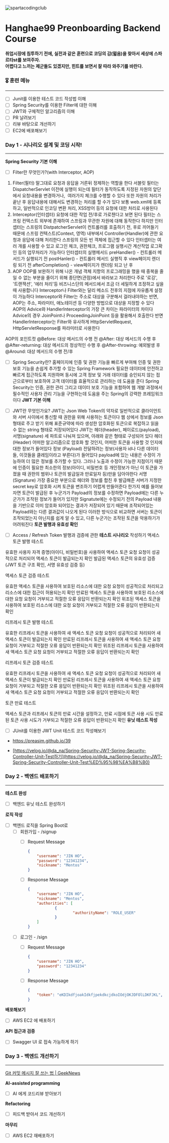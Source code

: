 ![spartacodingclub](https://noticon-static.tammolo.com/dgggcrkxq/image/upload/v1719643111/noticon/yeqwdeuiybor5m4hh7zj.png)
# Hanghae99 Preonboarding Backend Course

**취업시장에 침투하기 전에, 실전과 같은 훈련으로 코딩의 감(떫음)을 찾아서 세상에 스파르타st를 보여주자.<br />
어렵다고 느끼는 제군들도 있겠지만, 힌트를 보면서 잘 따라 와주기를 바란다.**



### 🎖️ 훈련 메뉴

---
- [ ]  Junit를 이용한 테스트 코드 작성법 이해
- [ ]  Spring Security를 이용한 Filter에 대한 이해
- [ ]  JWT와 구체적인 알고리즘의 이해
- [ ]  PR 날려보기
- [ ]  리뷰 바탕으로 개선하기
- [ ]  EC2에 배포해보기

### Day 1 - 시나리오 설계 및 코딩 시작!

---
**Spring Security 기본 이해**

- [ ]  Filter란 무엇인가?(with Interceptor, AOP)
 1. Filter(필터)
말그대로 요청과 응답을 거른뒤 정제하는 역할을 한다
서블릿 필터는 DispatcherServlet 이전에 실행이 되는데 필터가 동작하도록 지정된 자원의 앞단에서 요청내용을 변경하거나,  여러가지 체크를 수행할 수 있다
또한 자원의 처리가 끝난 후 응답내용에 대해서도 변경하는 처리를 할 수가 있다
보통 web.xml에 등록하고, 일반적으로 인코딩 변환 처리, XSS방어 등의 요청에 대한 처리로 사용된다
 2. Interceptor(인터셉터)
요청에 대한 작업 전/후로 가로챈다고 보면 된다
필터는 스프링 컨텍스트 외부에 존재하여 스프링과 무관한 자원에 대해 동작한다
하지만 인터셉터는 스프링의 DistpatcherServlet이 컨트롤러를 호출하기 전, 후로 끼어들기 때문에 스프링 컨텍스트(Context, 영역) 내부에서 Controller(Handler)에 관한 요청과 응답에 대해 처리한다
스프링의 모든 빈 객체에 접근할 수 있다
인터셉터는 여러 개를 사용할 수 있고 로그인 체크, 권한체크, 프로그램 실행시간 계산작업 로그확인 등의 업무처리가 가능하다
인터셉터의 실행메서드
preHandler() - 컨트롤러 메서드가 실행되기 전
postHanler() - 컨트롤러 메서드 실행직 후 view페이지 렌더링 되기 전
afterCompletion() - view페이지가 렌더링 되고 난 후
 3. AOP
OOP를 보완하기 위해 나온 개념
객체 지향의 프로그래밍을 했을 때 중복을 줄일 수 없는 부분을 줄이기 위해 종단면(관점)에서 바라보고 처리한다
주로 '로깅', '트랜잭션', '에러 처리'등 비즈니스단의 메서드에서 조금 더 세밀하게 조정하고 싶을 때 사용합니다
Interceptor나 Filter와는 달리 메소드 전후의 지점에 자유롭게 설정이 가능하다
Interceptor와 Filter는 주소로 대상을 구분해서 걸러내야하는 반면, AOP는 주소, 파라미터, 애노테이션 등 다양한 방법으로 대상을 지정할 수 있다
AOP의 Advice와 HandlerInterceptor의 가장 큰 차이는 파라미터의 차이다
Advice의 경우 JoinPoint나 ProceedingJoinPoint 등을 활용해서 호출한다
반면 HandlerInterceptor는 Filter와 유사하게 HttpServletRequest, HttpServletResponse를 파라미터로 사용한다

AOP의 포인트컷
@Before: 대상 메서드의 수행 전
@After: 대상 메서드의 수행 후
@After-returning: 대상 메서드의 정상적인 수행 후
@After-throwing: 예외발생 후
@Around: 대상 메서드의 수행 전/후
- [ ]  Spring Security란?
홈페이지에 인증 및 권한 기능을 빠르게 부여해 인증 및 권한 보호 기능을 손쉽게 추가할 수 있는 Spring Framework
필요한 데이터에 안전하고 빠르게 접근하도록 지원하며 동시에 고객 정보 및 거래 데이터를 승인되지 않는 접근으로부터 보호하여 고객 데이터를 효율적으로 관리하는 데 도움을 준다
Spring Security는 인증, 권한 관리 그리고 데이터 보호 기능을 포함하여 웹 개발 과정에서 필수적인 사용자 관리 기능을 구현하는데 도움을 주는 Spring의 강력한 프레임워크 이다
**JWT 기본 이해** 

- [ ]  JWT란 무엇인가요?
JWT는 Json Web Token의 약자로 일반적으로 클라이언트와 서버 사이에서 통신할 때 권한을 위해 사용하는 토큰이다
 웹 상에서 정보를 Json형태로 주고 받기 위해 표준규약에 따라 생성한 암호화된 토큰으로 복잡하고 읽을 수 없는 string 형태로 저장되어있다
JWT는 헤더(header), 페이로드(payload), 서명(signature) 세 파트로 나눠져 있으며, 아래와 같은 형태로 구성되어 있다
헤더 (Header)
어떠한 알고리즘으로 암호화 할 것인지, 어떠한 토큰을 사용할 것 인지에 대한 정보가 들어있다
정보 (Payload)
전달하려는 정보(사용자 id나 다른 데이터들, 이것들을 클레임이라고 부른다)가 들어있다
payload에 있는 내용은 수정이 가능하여 더 많은 정보를 추가할 수 있다. 그러나 노출과 수정이 가능한 지점이기 때문에 인증이 필요한 최소한의 정보(아이디, 비밀번호 등 개인정보가 아닌 이 토큰을 가졌을 때 권한의 범위나 토큰의 발급일과 만료일자 등)만을 담아야한다
서명 (Signature)
가장 중요한 부분으로 헤더와 정보를 합친 후 발급해준 서버가 지정한 secret key로 암호화 시켜 토큰을 변조하기 어렵게 만들어준다
한가지 예를 들어보자면 토큰이 발급된 후 누군가가 Payload의 정보를 수정하면 Payload에는 다른 누군가가 조작된 정보가 들어가 있지만 Signatute에는 수정되기 전의 Payload 내용을 기반으로 이미 암호화 되어있는 결과가 저장되어 있기 때문에 조작되어있는 Payload와는 다른 결과값이 나오게 된다
이러한 방식으로 비교하면 서버는 토큰이 조작되었는지 아닌지를 쉽게 알 수 있고, 다른 누군가는 조작된 토큰을 악용하기가 어려워진다
**토큰 발행과 유효성 확인**

- [ ]  Access / Refresh Token 발행과 검증에 관한 **테스트 시나리오** 작성하기
액세스 토큰 발행 테스트

유효한 사용자 자격 증명(아이디, 비밀번호)을 사용하여 액세스 토큰 요청
요청이 성공적으로 처리되어 액세스 토큰이 발급되는지 확인
발급된 액세스 토큰의 유효성 검증(JWT 토큰 구조 확인, 서명 유효성 검증 등)

액세스 토큰 검증 테스트

유효한 액세스 토큰을 사용하여 보호된 리소스에 대한 요청
요청이 성공적으로 처리되고 리소스에 대한 접근이 허용되는지 확인
만료된 액세스 토큰을 사용하여 보호된 리소스에 대한 요청
요청이 거부되고 적절한 오류 응답이 반환되는지 확인
위조된 액세스 토큰을 사용하여 보호된 리소스에 대한 요청
요청이 거부되고 적절한 오류 응답이 반환되는지 확인

리프레시 토큰 발행 테스트

유효한 리프레시 토큰을 사용하여 새 액세스 토큰 요청
요청이 성공적으로 처리되어 새 액세스 토큰이 발급되는지 확인
만료된 리프레시 토큰을 사용하여 새 액세스 토큰 요청
요청이 거부되고 적절한 오류 응답이 반환되는지 확인
위조된 리프레시 토큰을 사용하여 새 액세스 토큰 요청
요청이 거부되고 적절한 오류 응답이 반환되는지 확인

리프레시 토큰 검증 테스트

유효한 리프레시 토큰을 사용하여 새 액세스 토큰 요청
요청이 성공적으로 처리되어 새 액세스 토큰이 발급되는지 확인
만료된 리프레시 토큰을 사용하여 새 액세스 토큰 요청
요청이 거부되고 적절한 오류 응답이 반환되는지 확인
위조된 리프레시 토큰을 사용하여 새 액세스 토큰 요청
요청이 거부되고 적절한 오류 응답이 반환되는지 확인

토큰 만료 테스트

액세스 토큰과 리프레시 토큰의 만료 시간을 설정하고, 만료 시점에 토큰 사용 시도
만료된 토큰 사용 시도가 거부되고 적절한 오류 응답이 반환되는지 확인
**유닛 테스트 작성**

- [ ]  JUnit를 이용한 JWT Unit 테스트 코드 작성해보기

  - https://preasim.github.io/39

  - [https://velog.io/@da_na/Spring-Security-JWT-Spring-Security-Controller-Unit-Test하기](https://velog.io/@da_na/Spring-Security-JWT-Spring-Security-Controller-Unit-Test%ED%95%98%EA%B8%B0)


### Day 2 - 백엔드 배포하기

---
**테스트 완성**

- [ ]  백엔드 유닛 테스트 완성하기

**로직 작성**

- [ ]  백엔드 로직을 Spring Boot로
    - [ ]  회원가입 - /signup
        - [ ]  Request Message

           ```json
           {
               "username": "JIN HO",
               "password": "12341234",
               "nickname": "Mentos"
           }
           ```

        - [ ]  Response Message

           ```json
           {
               "username": "JIN HO",
               "nickname": "Mentos",
               "authorities": [
                       {
                               "authorityName": "ROLE_USER"
                       }
               ]		
           }
           ```

    - [ ]  로그인 - /sign
        - [ ]  Request Message

           ```json
           {
               "username": "JIN HO",
               "password": "12341234"
           }
           ```

        - [ ]  Response Message

           ```json
           {
               "token": "eKDIkdfjoakIdkfjpekdkcjdkoIOdjOKJDFOlLDKFJKL",
           }
           ```


**배포해보기**

- [ ]  AWS EC2 에 배포하기

**API 접근과 검증**

- [ ]  Swagger UI 로 접속 가능하게 하기

### Day 3 - 백엔드 개선하기

---
[Git 커밋 메시지 잘 쓰는 법 | GeekNews](https://news.hada.io/topic?id=9178&utm_source=slack&utm_medium=bot&utm_campaign=TQ595477U)

**AI-assisted programming**

- [ ]  AI 에게 코드리뷰 받아보기

**Refactoring**

- [ ]  피드백 받아서 코드 개선하기

**마무리**

- [ ]  AWS EC2 재배포하기
